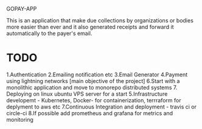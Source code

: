 GOPAY-APP

This is an application that make due collections by organizations or bodies more easier than ever and it also generated receipts and forward it automatically to the payer's email.

# TODO
1.Authentication
2.Emailing notification etc
3.Email Generator
4.Payment using lightning networks [main objective of the project]
6.Start with a monolithic application and move to monorepo distributed systems
7. Deploying on linux ubuntu VPS server for a start
5.Infrastructure developemt - Kubernetes, Docker- for containerization, terrraform for deplyment to aws etc
7.Continuous Integration and deployment - travis ci or circle-ci
8.If possible add prometheus and grafana for metrics and monitoring
